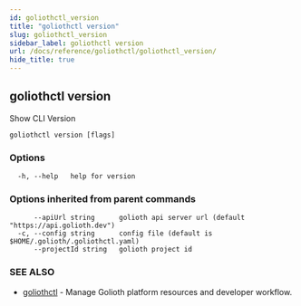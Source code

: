 ```yaml
---
id: goliothctl_version
title: "goliothctl version"
slug: goliothctl_version
sidebar_label: goliothctl version
url: /docs/reference/goliothctl/goliothctl_version/
hide_title: true
---
```

## goliothctl version

Show CLI Version

```
goliothctl version [flags]
```

### Options

```
  -h, --help   help for version
```

### Options inherited from parent commands

```
      --apiUrl string      golioth api server url (default "https://api.golioth.dev")
  -c, --config string      config file (default is $HOME/.golioth/.goliothctl.yaml)
      --projectId string   golioth project id
```

### SEE ALSO

* [goliothctl](/docs/reference/goliothctl/goliothctl/)	 - Manage Golioth platform resources and developer workflow.

